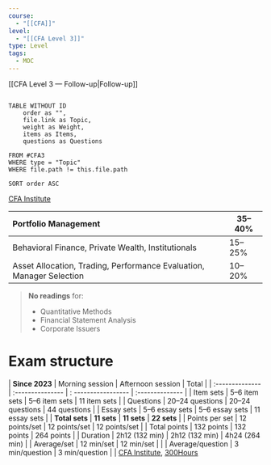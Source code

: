 ```yaml
---
course:
  - "[[CFA]]"
level:
  - "[[CFA Level 3]]"
type: Level
tags:
  - MOC
---
```

[[CFA Level 3 — Follow-up|Follow-up]]

```dataview

TABLE WITHOUT ID
    order as "",
	file.link as Topic,
	weight as Weight,
	items as Items,
	questions as Questions

FROM #CFA3 
WHERE type = "Topic"
WHERE file.path != this.file.path

SORT order ASC
```
[CFA Institute](https://www.cfainstitute.org/en/programs/cfa/curriculum/study-sessions)

| Portfolio Management                                                 | 35–40% |
|:-------------------------------------------------------------------- | ------ |
| Behavioral Finance, Private Wealth, Institutionals                   | 15–25% |
| Asset Allocation, Trading, Performance Evaluation, Manager Selection | 10–20% |

> **No readings** for:
> - Quantitative Methods
> - Financial Statement Analysis
> - Corporate Issuers

# Exam structure 

| **Since 2023**   | Morning session  | Afternoon session   | Total           |
| :--------------  | :--------------- | : ----------------- | :-------------- |
| Item sets        | 5–6 item sets    | 5–6 item sets       | 11 item sets    |
| Questions        | 20–24 questions  | 20–24 questions     | 44 questions    |
| Essay sets       | 5–6 essay sets   | 5–6 essay sets      | 11 essay sets   |
| **Total sets**   | **11 sets**      | **11 sets**         | **22 sets**     |
| Points per set   | 12 points/set    | 12 points/set       | 12 points/set   |
| Total points     | 132 points       | 132 points          | 264 points      |
| Duration         | 2h12 (132 min)   | 2h12 (132 min)      | 4h24 (264 min)  |
| Average/set      | 12 min/set       | 12 min/set          |                 |
| Average/question | 3 min/question   | 3 min/question      |                 |
[CFA Institute](https://www.cfainstitute.org/en/programs/cfa/exam/level-iii), [300Hours](https://300hours.com/cfa-curriculum-changes-2024/#cfa-level-3-curriculum-changes-2024)
